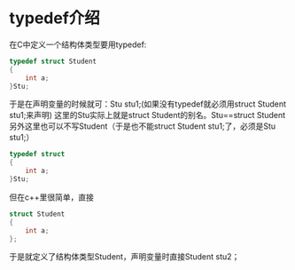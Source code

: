 # typedef介绍

在C中定义一个结构体类型要用typedef:　　　

```c
typedef struct Student
{
	int a;
}Stu;
```

于是在声明变量的时候就可：Stu stu1;(如果没有typedef就必须用struct Student stu1;来声明)
这里的Stu实际上就是struct Student的别名。Stu==struct Student
另外这里也可以不写Student（于是也不能struct Student stu1;了，必须是Stu stu1;）　

```c
typedef struct
{
	int a;
}Stu;
```

但在c++里很简单，直接　　

```c++
struct Student
{
	int a;
};　　
```

于是就定义了结构体类型Student，声明变量时直接Student stu2；